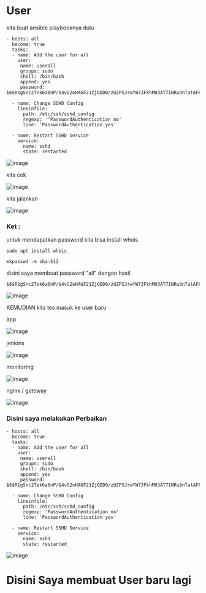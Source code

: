 # User 

kita buat ansible playbooknya dulu

```
- hosts: all
  become: true
  tasks:
  - name: Add the user for all
    user:
     name: userall
     groups: sudo
     shell: /bin/bash
     append: yes
     password: $6$R1gSnc2Tek6a0nP/$4vG2oHAGF21ZjQDD0/zUZPSJrwYW73FkhM03AT7INRu9nTatAFFYHGjPB9thL2D7BPqDnLOWIn.MkqenSAgTc0
     
  - name: Change SSHD Config
    lineinfile:
      path: /etc/ssh/sshd_config
      regexp: '^PasswordAuthentication no'
      line: 'PasswordAuthentication yes'

  - name: Restart SSHD Service
    service:
      name: sshd
      state: restarted
```
![image](https://user-images.githubusercontent.com/99697182/176103315-5eb98c4c-433e-40ce-b84d-f59da82282a6.png)

kita cek

![image](https://user-images.githubusercontent.com/99697182/176103357-de75c2d0-a03a-42b4-ba56-4b01dddcc736.png)

kita jalankan

![image](https://user-images.githubusercontent.com/99697182/176103225-2ee3f40e-888f-4a30-8a64-176794183081.png)


### Ket :

untuk mendapatkan password kita bisa install whois

```
sudo apt install whois
```

```
mkpasswd -m sha-512
```

disini saya membuat password "all" dengan hasil

```
$6$R1gSnc2Tek6a0nP/$4vG2oHAGF21ZjQDD0/zUZPSJrwYW73FkhM03AT7INRu9nTatAFFYHGjPB9thL2D7BPqDnLOWIn.MkqenSAgTc0
```

![image](https://user-images.githubusercontent.com/99697182/176100417-d99e600c-6392-40bf-96eb-cfc6afa6ebd0.png)


KEMUDIAN  kita tes masuk ke user baru 

app

![image](https://user-images.githubusercontent.com/99697182/176103609-47806196-c13c-47c7-b017-7d6c7f7d6995.png)

jenkins

![image](https://user-images.githubusercontent.com/99697182/176103775-fb95f248-971b-4d17-b000-e4a5e6c97c48.png)

monitoring

![image](https://user-images.githubusercontent.com/99697182/176103870-177de621-8c69-4fd9-963a-3b5a6748d5d6.png)

nginx / gateway

![image](https://user-images.githubusercontent.com/99697182/176104022-c7845e86-a90e-4178-8340-58dac122a536.png)


### Disini saya melakukan Perbaikan 

```
- hosts: all
  become: true
  tasks:
  - name: Add the user for all
    user:
     name: userall
     groups: sudo
     shell: /bin/bash
     append: yes
     password: $6$R1gSnc2Tek6a0nP/$4vG2oHAGF21ZjQDD0/zUZPSJrwYW73FkhM03AT7INRu9nTatAFFYHGjPB9thL2D7BPqDnLOWIn.MkqenSAgTc0
     
  - name: Change SSHD Config
    lineinfile:
      path: /etc/ssh/sshd_config
      regexp: 'PasswordAuthentication no'
      line: 'PasswordAuthentication yes'

  - name: Restart SSHD Service
    service:
      name: sshd
      state: restarted
```

![image](https://user-images.githubusercontent.com/99697182/176163329-9a3baf42-8d5d-4cc1-8415-69ee90beddad.png)


# Disini Saya membuat User baru lagi 









